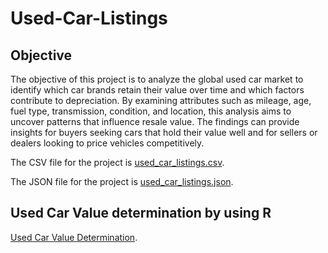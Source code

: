 # Used-Car-Listings
## Objective
The objective of this project is to analyze the global used car market to identify which car brands retain their value over time and which factors contribute to depreciation. By examining attributes such as mileage, age, fuel type, transmission, condition, and location, this analysis aims to uncover patterns that influence resale value. The findings can provide insights for buyers seeking cars that hold their value well and for sellers or dealers looking to price vehicles competitively.

The CSV file for the project is [used_car_listings.csv](used_car_listings.csv).

The JSON file for the project is [used_car_listings.json](used_car_listings.json).

## Used Car Value determination by using R
[Used Car Value Determination](assignment3.R).
